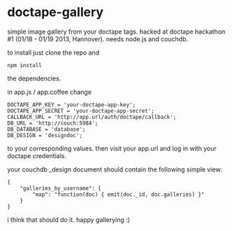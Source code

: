 doctape-gallery
===============

simple image gallery from your doctape tags. hacked at doctape hackathon #1 (01/18 - 01/19 2013, Hannover).
needs node.js and couchdb.

to install just clone the repo and

    npm install

the dependencies.

in app.js / app.coffee change

    DOCTAPE_APP_KEY = 'your-doctape-app-key';
    DOCTAPE_APP_SECRET = 'your-doctape-app-secret';
    CALLBACK_URL = 'http://app.url/auth/doctape/callback';
    DB_URL = 'http://couch:5984';
    DB_DATABASE = 'database';
    DB_DESIGN = 'designdoc';

to your corresponding values. then visit your app.url and log in with your doctape credentials.

your couchdb _design document should contain the following simple view:

    {
        "galleries_by_username": {
            "map": "function(doc) { emit(doc._id, doc.galleries) }"
        }
    }
        
i think that should do it. happy gallerying :)
